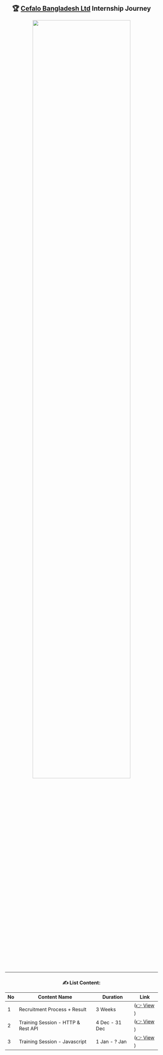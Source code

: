 <div align = "center">

## 🏆 [Cefalo Bangladesh Ltd](https://www.facebook.com/cefalobangladesh) Internship Journey

<img src = "./Assets/image.png" width ="80%">

<hr>

### ✍️ List Content:

| No  | Content Name                       | Duration       | Link                                                                   |
| --- | ---------------------------------- | -------------- | ---------------------------------------------------------------------- |
| 1   | Recruitment Process + Result       | 3 Weeks        | ([👉 View](./Recruitment%20Proccess/Readme.md) )                       |
| 2   | Training Session - HTTP & Rest API | 4 Dec - 31 Dec | ([👉 View](<./Intern%20Period%20-%201%20(04%20Dec%20-%2031%20Dec)/>) ) |
| 3   | Training Session - Javascript      | 1 Jan - ? Jan  | ([👉 View](<./Intern Period - 2 (01 Jan - 31 Jan)/>) )                 |

</div>

<!--
    TODO: add more content
    FIXME: fix the content
 -->
